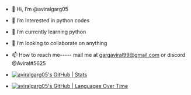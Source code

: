 - 👋 Hi, I’m @aviralgarg05
- 👀 I’m interested in python codes
- 🌱 I’m currently learning python
- 💞️ I’m looking to collaborate on anything
- 📫 How to reach me----- mail me at gargaviral99@gmail.com  or discord @Aviral#5625

- [![aviralgarg05's GitHub | Stats](https://stats.quine.sh/aviralgarg05/github?theme=dark)](https://quine.sh?utm_source=widgets&utm_campaign=aviralgarg05)
- [![aviralgarg05's GitHub | Languages Over Time](https://stats.quine.sh/aviralgarg05/languages-over-time?theme=dark)](https://quine.sh?utm_source=widgets&utm_campaign=aviralgarg05)

<!---
aviralgarg05/aviralgarg05 is a ✨ special ✨ repository because its `README.md` (this file) appears on your GitHub profile.
You can click the Preview link to take a look at your changes.
--->
